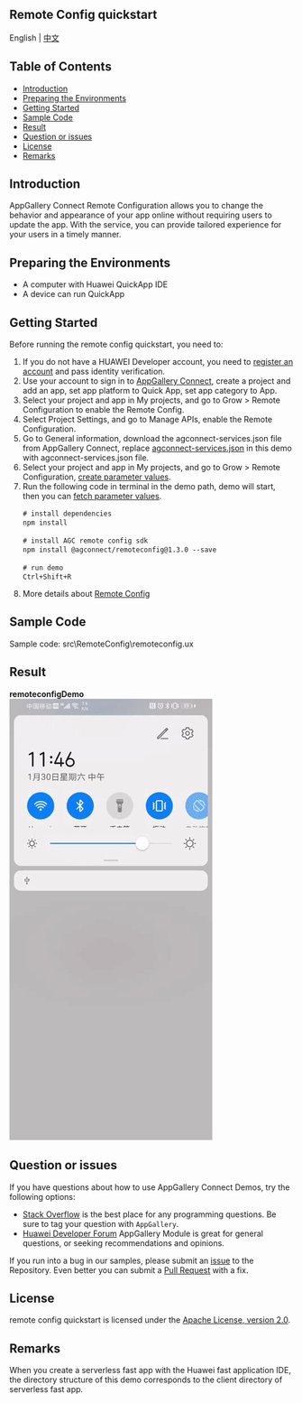 ## Remote Config quickstart

English | [中文](./README_ZH.md)

## Table of Contents

 * [Introduction](#introduction)
 * [Preparing the Environments](#preparing-the-environments)
 * [Getting Started](#getting-started)
 * [Sample Code](#sample-Code)
 * [Result](#result)
 * [Question or issues](#question-or-issues)
 * [License](#license)
 * [Remarks](#Remarks)

## Introduction
AppGallery Connect Remote Configuration allows you to change the behavior and appearance of your app online without requiring users to update the app. With the service, you can provide tailored experience for your users in a timely manner.

## Preparing the Environments
* A computer with Huawei QuickApp IDE
* A device can run QuickApp

## Getting Started
Before running the remote config quickstart, you need to:
1. If you do not have a HUAWEI Developer account, you need to [register an account](https://developer.huawei.com/consumer/en/doc/start/registration-and-verification-0000001053628148) and pass identity verification.
2. Use your account to sign in to [AppGallery Connect](https://developer.huawei.com/consumer/cn/service/josp/agc/index.html#/), create a project and add an app, set app platform to Quick App, set app category to App.
3. Select your project and app in My projects, and go to Grow > Remote Configuration to enable the Remote Config.
4. Select Project Settings, and go to Manage APIs, enable the Remote Configuration.
5. Go to General information, download the agconnect-services.json file from AppGallery Connect, replace [agconnect-services.json](./agconnect-services.json) in this demo with agconnect-services.json file.
6. Select your project and app in My projects, and go to Grow > Remote Configuration, [create parameter values](https://developer.huawei.com/consumer/en/doc/development/AppGallery-connect-Guides/agc-remoteconfig-web-cloudconfig-0000001056699160).
7. Run the following code in terminal in the demo path, demo will start, then you can [fetch parameter values](https://developer.huawei.com/consumer/en/doc/development/AppGallery-connect-Guides/agc-remoteconfig-web-obtainconfig-0000001056621220).
    ``` 
    # install dependencies
    npm install
    
    # install AGC remote config sdk
    npm install @agconnect/remoteconfig@1.3.0 --save
    
    # run demo
    Ctrl+Shift+R
    ```
8. More details about [Remote Config]()

## Sample Code

Sample code: src\RemoteConfig\remoteconfig.ux

## Result

**remoteconfigDemo**</br>
<img src="image/remoteconfigQuickApp.gif" alt="remoteconfigDemo" height="782"/>

## Question or issues

If you have questions about how to use AppGallery Connect Demos, try the following options:
* [Stack Overflow](https://stackoverflow.com/) is the best place for any programming questions. Be sure to tag your question with `AppGallery`.
* [Huawei Developer Forum](https://forums.developer.huawei.com/forumPortal/en/home) AppGallery Module is great for general questions, or seeking recommendations and opinions.

If you run into a bug in our samples, please submit an [issue](https://github.com/AppGalleryConnect/agc-demos/issues) to the Repository. Even better you can submit a [Pull Request](https://github.com/AppGalleryConnect/agc-demos/pulls) with a fix.

## License
remote config quickstart is licensed under the [Apache License, version 2.0](http://www.apache.org/licenses/LICENSE-2.0).

## Remarks
When you create a serverless fast app with the Huawei fast application IDE, the directory structure of this demo corresponds to the client directory of serverless fast app.